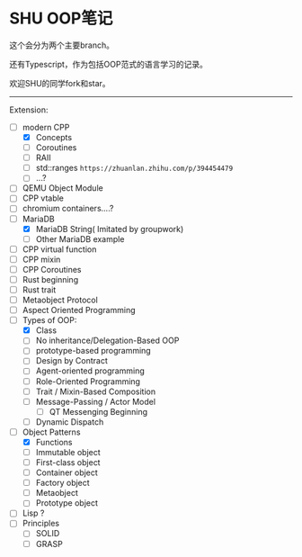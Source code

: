 # SHU OOP笔记

这个会分为两个主要branch。

还有Typescript，作为包括OOP范式的语言学习的记录。

欢迎SHU的同学fork和star。

---

Extension:

* [ ] modern CPP
  * [X] Concepts
  * [ ] Coroutines
  * [ ] RAII
  * [ ] std::ranges `https://zhuanlan.zhihu.com/p/394454479`
  * [ ] ...?
* [ ] QEMU Object Module
* [ ] CPP vtable
* [ ] chromium containers....?
* [ ] MariaDB
  * [X] MariaDB String( Imitated by groupwork)
  * [ ] Other MariaDB example
* [ ] CPP virtual function
* [ ] CPP mixin
* [ ] CPP Coroutines
* [ ] Rust beginning
* [ ] Rust trait
* [ ] Metaobject Protocol
* [ ] Aspect Oriented Programming
* [ ] Types of OOP:
  * [X] Class
  * [ ] No inheritance/Delegation-Based OOP
  * [ ] prototype-based programming
  * [ ] Design by Contract
  * [ ] Agent-oriented programming
  * [ ] Role-Oriented Programming
  * [ ] Trait / Mixin-Based Composition
  * [ ] Message-Passing / Actor Model
    * [ ] QT Messenging Beginning
  * [ ] Dynamic Dispatch
* [ ] Object Patterns
  * [X] Functions
  * [ ] Immutable object
  * [ ] First-class object
  * [ ] Container object
  * [ ] Factory object
  * [ ] Metaobject
  * [ ] Prototype object
* [ ] Lisp ?
* [ ] Principles
  * [ ] SOLID
  * [ ] GRASP
